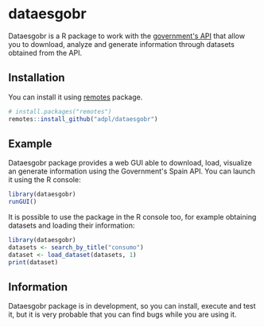 
<!-- README.md is generated from README.Rmd. Please edit that file -->
dataesgobr
==========

Dataesgobr is a R package to work with the [government's API](https://datos.gob.es) that allow you to download, analyze and generate information through datasets obtained from the API.

Installation
------------

You can install it using [remotes](https://github.com/r-lib/remotes) package.

``` r
# install.packages("remotes")
remotes::install_github("adpl/dataesgobr")
```

Example
-------

Dataesgobr package provides a web GUI able to download, load, visualize an generate information using the Government's Spain API. You can launch it using the R console:

``` r
library(dataesgobr)
runGUI()
```

It is possible to use the package in the R console too, for example obtaining datasets and loading their information:

``` r
library(dataesgobr)
datasets <- search_by_title("consumo")
dataset <- load_dataset(datasets, 1)
print(dataset)
```

Information
-----------

Dataesgobr package is in development, so you can install, execute and test it, but it is very probable that you can find bugs while you are using it.
